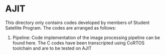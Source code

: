 # AJIT

This directory only contains codes developed by members of Student Satellite Program. The codes are arranged as follows:

1. Pipeline: Code implementation of the image processing pipeline can be found here. The C codes have been transcripted using CoRTOS toolchain and are to be tested on AJIT
